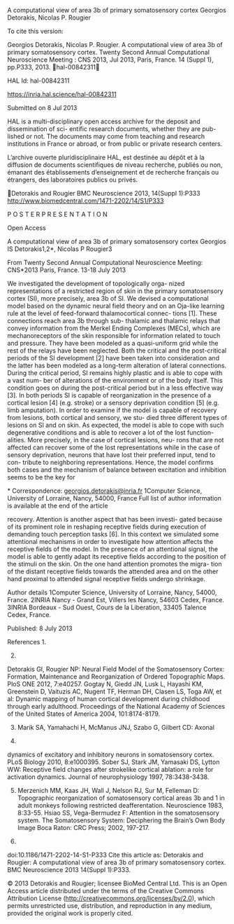 A computational view of area 3b of primary
somatosensory cortex
Georgios Detorakis, Nicolas P. Rougier

To cite this version:

Georgios Detorakis, Nicolas P. Rougier. A computational view of area 3b of primary somatosensory
cortex. Twenty Second Annual Computational Neuroscience Meeting : CNS 2013, Jul 2013, Paris,
France. 14 (Suppl 1), pp.P333, 2013. ￿hal-00842311￿

HAL Id: hal-00842311

https://inria.hal.science/hal-00842311

Submitted on 8 Jul 2013

HAL is a multi-disciplinary open access
archive for the deposit and dissemination of sci-
entific research documents, whether they are pub-
lished or not. The documents may come from
teaching and research institutions in France or
abroad, or from public or private research centers.

L’archive ouverte pluridisciplinaire HAL, est
destinée au dépôt et à la diffusion de documents
scientifiques de niveau recherche, publiés ou non,
émanant des établissements d’enseignement et de
recherche français ou étrangers, des laboratoires
publics ou privés.

Detorakis and Rougier BMC Neuroscience 2013, 14(Suppl 1):P333
http://www.biomedcentral.com/1471-2202/14/S1/P333

P O S T E R P R E S E N T A T I O N

Open Access

A computational view of area 3b of
primary somatosensory cortex
Georgios IS Detorakis1,2\*, Nicolas P Rougier3

From Twenty Second Annual Computational Neuroscience Meeting: CNS\*2013
Paris, France. 13-18 July 2013

We investigated the development of topologically orga-
nized representations of a restricted region of skin in the
primary somatosensory cortex (SI), more precisely, area 3b
of SI. We devised a computational model based on the
dynamic neural field theory and on an Oja-like learning
rule at the level of feed-forward thalamocortical connec-
tions [1]. These connections reach area 3b through sub-
thalamic and thalamic relays that convey information
from the Merkel Ending Complexes (MECs), which are
mechanoreceptors of the skin responsible for information
related to touch and pressure. They have been modeled as
a quasi-uniform grid while the rest of the relays have been
neglected. Both the critical and the post-critical periods of
the SI development [2] have been taken into consideration
and the latter has been modeled as a long-term alteration
of lateral connections. During the critical period, SI
remains highly plastic and is able to cope with a vast num-
ber of alterations of the environment or of the body itself.
This condition goes on during the post-critical period but
in a less effective way [3]. In both periods SI is capable of
reorganization in the presence of a cortical lesion [4] (e.g.
stroke) or a sensory deprivation condition [5] (e.g. limb
amputation). In order to examine if the model is capable
of recovery from lesions, both cortical and sensory, we stu-
died three different types of lesions on SI and on skin. As
expected, the model is able to cope with such degenerative
conditions and is able to recover a lot of the lost function-
alities. More precisely, in the case of cortical lesions, neu-
rons that are not affected can recover some of the lost
representations while in the case of sensory deprivation,
neurons that have lost their preferred input, tend to con-
tribute to neighboring representations. Hence, the model
confirms both cases and the mechanism of balance
between excitation and inhibition seems to be the key for

\* Correspondence: georgios.detorakis@inria.fr
1Computer Science, University of Lorraine, Nancy, 54000, France
Full list of author information is available at the end of the article

recovery. Attention is another aspect that has been investi-
gated because of its prominent role in reshaping receptive
fields during execution of demanding touch perception
tasks [6]. In this context we simulated some attentional
mechanisms in order to investigate how attention affects
the receptive fields of the model. In the presence of an
attentional signal, the model is able to gently adapt its
receptive fields according to the position of the stimuli on
the skin. On the one hand attention promotes the migra-
tion of the distant receptive fields towards the attended
area and on the other hand proximal to attended signal
receptive fields undergo shrinkage.

Author details
1Computer Science, University of Lorraine, Nancy, 54000, France. 2INRIA
Nancy - Grand Est, Villers les Nancy, 54603 Cedex, France. 3INRIA Bordeaux -
Sud Ouest, Cours de la Liberation, 33405 Talence Cedex, France.

Published: 8 July 2013

References
1.

2.

Detorakis GI, Rougier NP: Neural Field Model of the Somatosensory
Cortex: Formation, Maintenance and Reorganization of Ordered
Topographic Maps. PloS ONE 2012, 7:e40257.
Gogtay N, Giedd JN, Lusk L, Hayashi KM, Greenstein D, Vaituzis AC, Nugent TF,
Herman DH, Clasen LS, Toga AW, et al: Dynamic mapping of human cortical
development during childhood through early adulthood. Proceedings of the
National Academy of Sciences of the United States of America 2004, 101:8174-8179.

3. Marik SA, Yamahachi H, McManus JNJ, Szabo G, Gilbert CD: Axonal

4.

dynamics of excitatory and inhibitory neurons in somatosensory cortex.
PLoS Biology 2010, 8:e1000395.
Sober SJ, Stark JM, Yamasaki DS, Lytton WW: Receptive field changes after
strokelike cortical ablation: a role for activation dynamics. Journal of
neurophysiology 1997, 78:3438-3438.

5. Merzenich MM, Kaas JH, Wall J, Nelson RJ, Sur M, Felleman D: Topographic
reorganization of somatosensory cortical areas 3b and 1 in adult
monkeys following restricted deafferentation. Neuroscience 1983, 8:33-55.
Hsiao SS, Vega-Bermudez F: Attention in the somatosensory system. The
Somatosensory System: Deciphering the Brain’s Own Body Image Boca Raton:
CRC Press; 2002, 197-217.

6.

doi:10.1186/1471-2202-14-S1-P333
Cite this article as: Detorakis and Rougier: A computational view of area
3b of primary somatosensory cortex. BMC Neuroscience 2013 14(Suppl 1):P333.

© 2013 Detorakis and Rougier; licensee BioMed Central Ltd. This is an Open Access article distributed under the terms of the Creative
Commons Attribution License (http://creativecommons.org/licenses/by/2.0), which permits unrestricted use, distribution, and
reproduction in any medium, provided the original work is properly cited.

